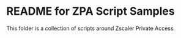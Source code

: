 # README for ZPA Script Samples

This folder is a collection of scripts around Zscaler Private Access.
